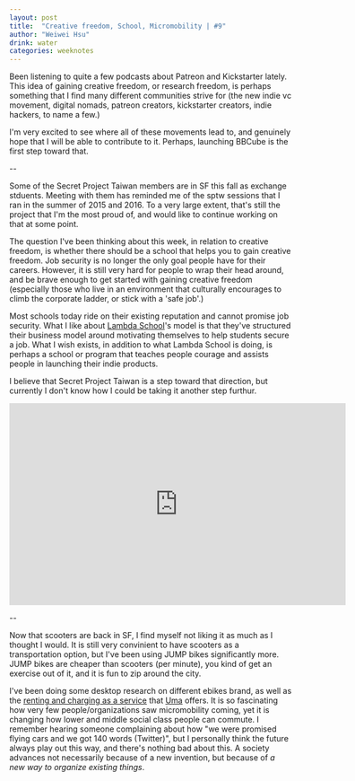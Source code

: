 ```yaml
---
layout: post
title:  "Creative freedom, School, Micromobility | #9"
author: "Weiwei Hsu"
drink: water
categories: weeknotes
---
```

Been listening to quite a few podcasts about Patreon and Kickstarter lately. This idea of gaining creative freedom, or research freedom, is perhaps something that I find many different communities strive for (the new indie vc movement, digital nomads, patreon creators, kickstarter creators, indie hackers, to name a few.)

I'm very excited to see where all of these movements lead to, and genuinely hope that I will be able to contribute to it. Perhaps, launching BBCube is the first step toward that.

--

Some of the Secret Project Taiwan members are in SF this fall as exchange stduents. Meeting with them has reminded me of the sptw sessions that I ran in the summer of 2015 and 2016. To a very large extent, that's still the project that I'm the most proud of, and would like to continue working on that at some point.

The question I've been thinking about this week, in relation to creative freedom, is whether there should be a school that helps you to gain creative freedom. Job security is no longer the only goal people have for their careers. However, it is still very hard for people to wrap their head around, and be brave enough to get started with gaining creative freedom (especially those who live in an environment that culturally encourages to climb the corporate ladder, or stick with a 'safe job'.)

Most schools today ride on their existing reputation and cannot promise job security. What I like about [Lambda School](https://lambdaschool.com)'s model is that they've structured their business model around motivating themselves to help students secure a job. What I wish exists, in addition to what Lambda School is doing, is perhaps a school or program that teaches people courage and assists people in launching their indie products.

I believe that Secret Project Taiwan is a step toward that direction, but currently I don't know how I could be taking it another step furthur.

<div align="center"><iframe width="600vh" height="360vh" src="https://www.youtube.com/embed/PajTIWf_fqI" frameborder="0" allow="accelerometer; autoplay; encrypted-media; gyroscope; picture-in-picture" allowfullscreen></iframe></div>

--

Now that scooters are back in SF, I find myself not liking it as much as I thought I would. It is still very convinient to have scooters as a transportation option, but I've been using JUMP bikes significantly more. JUMP bikes are cheaper than scooters (per minute), you kind of get an exercise out of it, and it is fun to zip around the city.

I've been doing some desktop research on different ebikes brand, as well as the [renting and charging as a service](https://twitter.com/speculatvglitch/status/1056778492447084544) that [Uma](https://www.uma.com) offers. It is so fascinating how very few people/organizations saw micromobility coming, yet it is changing how lower and middle social class people can commute. I remember hearing someone complaining about how "we were promised flying cars and we got 140 words (Twitter)", but I personally think the future always play out this way, and there's nothing bad about this. A society advances not necessarily because of a new invention, but because of _a new way to organize existing things_.
